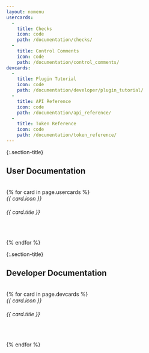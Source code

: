 ```yaml
---
layout: nomenu
usercards:
  -
    title: Checks
    icon: code
    path: /documentation/checks/
  -
    title: Control Comments
    icon: code
    path: /documentation/control_comments/
devcards:
  -
    title: Plugin Tutorial
    icon: code
    path: /documentation/developer/plugin_tutorial/
  -
    title: API Reference
    icon: code
    path: /documentation/api_reference/
  -
    title: Token Reference
    icon: code
    path: /documentation/token_reference/
---
```


{:.section-title}
## User Documentation
<div class="spacer">&nbsp;</div>
<div class="row">
{% for card in page.usercards %}
    <div class="col-md-4">
        <div class="promo-box text-center inner-space">
            <i class="md-icon dp36 box-icon">{{ card.icon }}</i>
            <h6 class="box-title">{{ card.title }}</h6>
            <p class="box-description">&nbsp;</p>
            <a class="link" href="{{ card.path }}"><span></span></a>
        </div>
    </div>
{% endfor %}
</div>

{:.section-title}
## Developer Documentation
<div class="spacer">&nbsp;</div>
<div class="row">
{% for card in page.devcards %}
    <div class="col-md-4">
        <div class="promo-box text-center inner-space">
            <i class="md-icon dp36 box-icon">{{ card.icon }}</i>
            <h6 class="box-title">{{ card.title }}</h6>
            <p class="box-description">&nbsp;</p>
            <a class="link" href="{{ card.path }}"><span></span></a>
        </div>
    </div>
{% endfor %}
</div>
